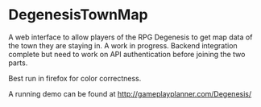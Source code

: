 # DegenesisTownMap
A web interface to allow players of the RPG Degenesis to get map data of the town they are staying in. A work in progress. Backend integration complete but need to work on API authentication before joining the two parts.

Best run in firefox for color correctness.

A running demo can be found at
http://gameplayplanner.com/Degenesis/

